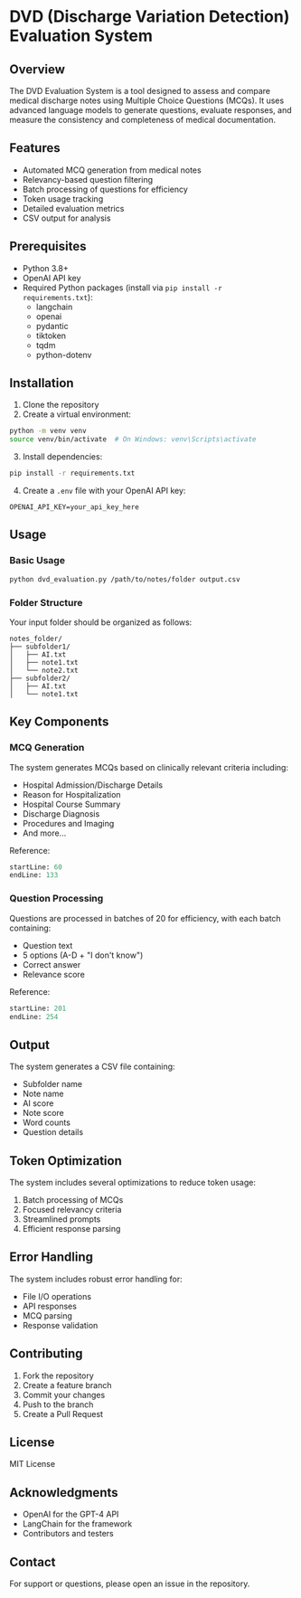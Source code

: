 # DVD (Discharge Variation Detection) Evaluation System

## Overview
The DVD Evaluation System is a tool designed to assess and compare medical discharge notes using Multiple Choice Questions (MCQs). It uses advanced language models to generate questions, evaluate responses, and measure the consistency and completeness of medical documentation.

## Features
- Automated MCQ generation from medical notes
- Relevancy-based question filtering
- Batch processing of questions for efficiency
- Token usage tracking
- Detailed evaluation metrics
- CSV output for analysis

## Prerequisites
- Python 3.8+
- OpenAI API key
- Required Python packages (install via `pip install -r requirements.txt`):
  - langchain
  - openai
  - pydantic
  - tiktoken
  - tqdm
  - python-dotenv

## Installation
1. Clone the repository
2. Create a virtual environment:
```bash
python -m venv venv
source venv/bin/activate  # On Windows: venv\Scripts\activate
```
3. Install dependencies:
```bash
pip install -r requirements.txt
```
4. Create a `.env` file with your OpenAI API key:
```
OPENAI_API_KEY=your_api_key_here
```

## Usage
### Basic Usage
```bash
python dvd_evaluation.py /path/to/notes/folder output.csv
```

### Folder Structure
Your input folder should be organized as follows:
```
notes_folder/
├── subfolder1/
│   ├── AI.txt
│   ├── note1.txt
│   └── note2.txt
├── subfolder2/
│   ├── AI.txt
│   └── note1.txt
```

## Key Components

### MCQ Generation
The system generates MCQs based on clinically relevant criteria including:
- Hospital Admission/Discharge Details
- Reason for Hospitalization
- Hospital Course Summary
- Discharge Diagnosis
- Procedures and Imaging
- And more...

Reference: 
```python:dvd_evaluation.py
startLine: 60
endLine: 133
```

### Question Processing
Questions are processed in batches of 20 for efficiency, with each batch containing:
- Question text
- 5 options (A-D + "I don't know")
- Correct answer
- Relevance score

Reference:
```python:dvd_evaluation.py
startLine: 201
endLine: 254
```

## Output
The system generates a CSV file containing:
- Subfolder name
- Note name
- AI score
- Note score
- Word counts
- Question details

## Token Optimization
The system includes several optimizations to reduce token usage:
1. Batch processing of MCQs
2. Focused relevancy criteria
3. Streamlined prompts
4. Efficient response parsing

## Error Handling
The system includes robust error handling for:
- File I/O operations
- API responses
- MCQ parsing
- Response validation

## Contributing
1. Fork the repository
2. Create a feature branch
3. Commit your changes
4. Push to the branch
5. Create a Pull Request

## License
MIT License

## Acknowledgments
- OpenAI for the GPT-4 API
- LangChain for the framework
- Contributors and testers

## Contact
For support or questions, please open an issue in the repository.

